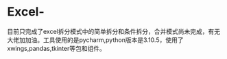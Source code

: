 # Excel-
目前只完成了excel拆分模式中的简单拆分和条件拆分，合并模式尚未完成，有无大佬加加油。工具使用的是pycharm,python版本是3.10.5，使用了xwings,pandas,tkinter等包和组件。
